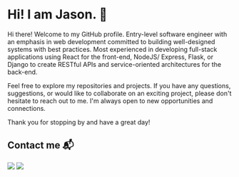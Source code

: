 # Hi! I am Jason. 👋
Hi there! Welcome to my GitHub profile. Entry-level software engineer with an emphasis in web development committed to building well-designed systems with best practices. Most experienced in developing full-stack applications using React for the front-end, NodeJS/ Express,  Flask, or Django to create RESTful APIs and service-oriented architectures for the back-end.

Feel free to explore my repositories and projects. If you have any questions, suggestions, or would like to collaborate on an exciting project, please don't hesitate to reach out to me. I'm always open to new opportunities and connections.

Thank you for stopping by and have a great day!

## Contact me 📬

<a href="mailto: jason.park.dev@gmail.com"><img src="https://img.shields.io/badge/jason.park.dev@gmail.com-EA4335?style=flat-square&logo=Gmail&logoColor=FFFFFF" /></a> <a href="https://www.linkedin.com/in/platosw" target="_blank"><img src="https://img.shields.io/badge/LinkedIn-0A66C2?style=flat-square&logo=Linkedin&logoColor=FFFFFF" /></a>

<!--
**platosw/platosw** is a ✨ _special_ ✨ repository because its `README.md` (this file) appears on your GitHub profile.

Here are some ideas to get you started:

- 🔭 I’m currently working on ...
- 🌱 I’m currently learning ...
- 👯 I’m looking to collaborate on ...
- 🤔 I’m looking for help with ...
- 💬 Ask me about ...
- 📫 How to reach me: ...
- 😄 Pronouns: ...
- ⚡ Fun fact: ...
-->
